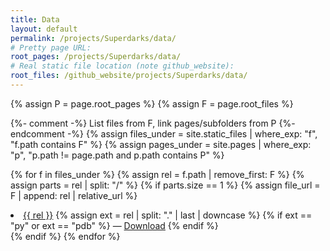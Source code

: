 ```yaml
---
title: Data
layout: default
permalink: /projects/Superdarks/data/
# Pretty page URL:
root_pages: /projects/Superdarks/data/
# Real static file location (note github_website):
root_files: /github_website/projects/Superdarks/data/
---
```


{% assign P = page.root_pages %}
{% assign F = page.root_files %}

{%- comment -%} List files from F, link pages/subfolders from P {%- endcomment -%}
{% assign files_under = site.static_files | where_exp: "f", "f.path contains F" %}
{% assign pages_under = site.pages | where_exp: "p", "p.path != page.path and p.path contains P" %}

<!-- build subfolders same as before, but link with P -->
<!-- build top-level files same as before, but link with F -->

<!-- Example of a file link -->
{% for f in files_under %}
  {% assign rel = f.path | remove_first: F %}
  {% assign parts = rel | split: "/" %}
  {% if parts.size == 1 %}
  {% assign file_url = F | append: rel | relative_url %}
  <li>
    <a href="{{ file_url }}">{{ rel }}</a>
    {% assign ext = rel | split: "." | last | downcase %}
    {% if ext == "py" or ext == "pdb" %}
      — <a href="{{ file_url }}" download>Download</a>
    {% endif %}
  </li>
  {% endif %}
{% endfor %}
